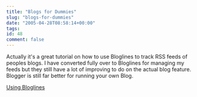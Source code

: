 ```yaml
---
title: "Blogs for Dummies"
slug: "blogs-for-dummies"
date: "2005-04-28T08:58:14+00:00"
tags:
id: 48
comment: false
---
```


<div style="clear:both;"></div>Actually it's a great tutorial on how to use Bloglines to track RSS feeds of peoples blogs. I have converted fully over to Bloglines for managing my feeds but they still have a lot of improving to do on the actual blog feature. Blogger is still far better for running your own Blog.

[Using Bloglines](http://preetamrai.com/weblog/archives/2005/04/25/bloglines-how-to-keep-track-of-hundreds-of-blogs-and-some-news-and-some-podcasts-and-some-flickrs-photos-etc-etc/)
<div style="clear:both; padding-bottom: 0.25em;"></div>
